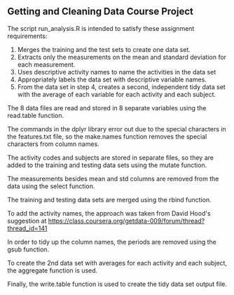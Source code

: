 ## Getting and Cleaning Data Course Project

The script run_analysis.R is intended to satisfy these assignment requirements:
1. Merges the training and the test sets to create one data set.
2. Extracts only the measurements on the mean and standard deviation for each measurement. 
3. Uses descriptive activity names to name the activities in the data set
4. Appropriately labels the data set with descriptive variable names. 
5. From the data set in step 4, creates a second, independent tidy data set with the average of each variable for each activity and each subject.

The 8 data files are read and stored in 8 separate variables using the read.table function.

The commands in the dplyr library error out due to the special characters in the features.txt file, so the make.names function
removes the special characters from column names.

The activity codes and subjects are stored in separate files, so they are added to the training and testing data sets
using the mutate function.

The measurements besides mean and std columns are removed from the data using the select function.

The training and testing data sets are merged using the rbind function.

To add the activity names, the approach was taken from David Hood's suggestion at https://class.coursera.org/getdata-009/forum/thread?thread_id=141

In order to tidy up the column names, the periods are removed using the gsub function.

To create the 2nd data set with averages for each activity and each subject, the aggregate function is used.

Finally, the write.table function is used to create the tidy data set output file.